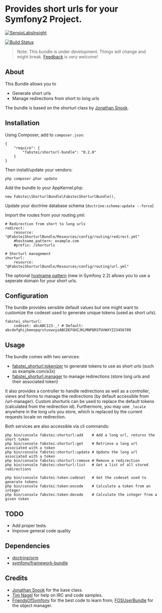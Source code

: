 # Provides short urls for your Symfony2 Project.

[![SensioLabsInsight](https://insight.sensiolabs.com/projects/a6eff1c0-40bd-42a6-984f-bc38d642d9f5/small.png)](https://insight.sensiolabs.com/projects/a6eff1c0-40bd-42a6-984f-bc38d642d9f5)

[![Build Status](https://secure.travis-ci.org/fabstei/shorturl-bundle.png)](http://travis-ci.org/fabstei/shorturl-bundle)

> Note: This bundle is under development. Things will change and might break. [Feedback](https://github.com/fabstei/shorturl-bundle/issues) is very welcome!

## About
This Bundle allows you to

- Generate short urls
- Manage redirections from short to long urls

The bundle is based on the shorturl class by [Jonathan Snook](http://snook.ca/archives/php/url-shortener).


## Installation

Using Composer, add to ``composer.json``:

    {
        "require": {
            "fabstei/shorturl-bundle": "0.2.0"
        }
    }

Then install/update your vendors:

    php composer.phar update

Add the bundle to your AppKernel.php:

    new Fabstei\ShorturlBundle\FabsteiShorturlBundle(),


Update your doctrine database schema (`doctrine:schema:update --force`)

Import the routes from your routing.yml:

    # Redirection from short to long urls
    redirect:
        resource: "@FabsteiShorturlBundle/Resources/config/routing/redirect.yml"
        #hostname_pattern: example.com
        #prefix: /shorturls

    # Shorturl management
    shorturl:
        resource: "@FabsteiShorturlBundle/Resources/config/routing/url.yml"

The optional [hostname pattern](http://symfony.com/doc/master/components/routing/hostname_pattern.html) (new in Symfony 2.2) allows you to use a seperate domain for your short urls.


## Configuration

The bundle provides sensible default values but one might want to customize the codeset used to generate unique tokens (used as short urls).

    fabstei_shorturl:
        codeset: abcABC123-_! # Default: abcdefghijkmnopqrstuvwxyzABCDEFGHIJKLMNPQRSTUVWXYZ23456789

## Usage

The bundle comes with two services:
* [fabstei_shorturl.tokenizer](https://github.com/fabstei/shorturl-bundle/blob/master/Service/TokenizerInterface.php) to generate tokens to use as short urls (such as example.com/a3x)
* [fabstei_shorturl.manager](https://github.com/fabstei/shorturl-bundle/blob/master/Model/UrlManagerInterface.php)   to manage redirections (store long urls and their associated token)

It also provides a controller to handle redirections as well as a controller, views and forms to manage the redirections (by default accessible from /url-manager).
Custom shorturls can be used to replace the default tokens (calculated from the redirection id).
Furthermore, you may use `_locale` anywhere in the long urls you store, which is replaced by the current requests locale on redirection.

Both services are also accessible via cli commands:

    php bin/console fabstei:shorturl:add    # Add a long url, returns the short token
    php bin/console fabstei:shorturl:get    # Retrieve a long url associated with a token
    php bin/console fabstei:shorturl:update # Update the long url associated with a token
    php bin/console fabstei:shorturl:remove # Remove a redirection
    php bin/console fabstei:shorturl:list   # Get a list of all stored redirections

    php bin/console fabstei:token:codeset   # Get the codeset used to generate tokens
    php bin/console fabstei:token:encode    # Calculate a token from an integer
    php bin/console fabstei:token:decode    # Calculate the integer from a given token


## TODO

- Add proper tests
- Improve general code quality

## Dependencies
- [doctrine/orm](https://packagist.org/packages/doctrine/orm)
- [symfony/framework-bundle](https://packagist.org/packages/symfony/framework-bundle)

## Credits
- [Jonathan Snook](http://snook.ca/archives/php/url-shortener) for the base class.
- [Tim Nagel](https://github.com/merk) for help on IRC and code samples.
- [FriendsOfSymfony](https://github.com/FriendsOfSymfony/) for the best code to learn from; [FOSUserBundle](https://github.com/FriendsOfSymfony/FOSUserBundle) for the object manager.
